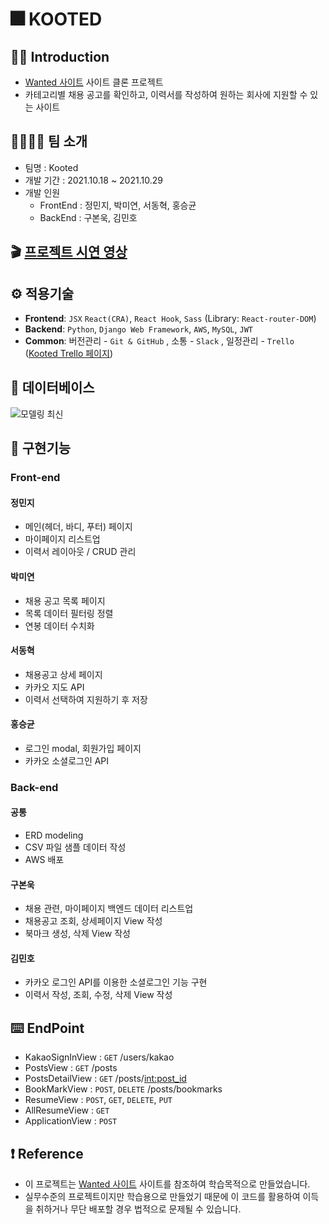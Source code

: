 # 🎆 KOOTED
## ✍🏼 Introduction
- [Wanted 사이트](https://www.wanted.co.kr/newintro) 사이트 클론 프로젝트
- 카테고리별 채용 공고를 확인하고, 이력서를 작성하여 원하는 회사에 지원할 수 있는 사이트

## 👩‍👩‍👧‍👦 팀 소개
- 팀명 : Kooted 
- 개발 기간 : 2021.10.18 ~ 2021.10.29
- 개발 인원
  - FrontEnd : 정민지, 박미연, 서동혁, 홍승균
  - BackEnd  : 구본욱, 김민호
  
  
## 🎬 [프로젝트 시연 영상](https://www.youtube.com/watch?v=IAU3L0hZchE&t=2s)

## ⚙️ 적용기술
- **Frontend**: `JSX` `React(CRA)`, `React Hook`, `Sass` (Library: `React-router-DOM`)
- **Backend**: `Python`, `Django Web Framework`, `AWS`, `MySQL`, `JWT`
- **Common**: 버전관리 - `Git & GitHub` , 소통 - `Slack` , 일정관리 - `Trello` ([Kooted Trello 페이지](https://trello.com/b/7H4voa32/kooted))

## 💾 데이터베이스 
![모델링 최신](https://user-images.githubusercontent.com/79758688/139999392-70b40c87-f9f7-4f5e-9fde-ab7b0e5d7629.png)



## 📒 구현기능

### Front-end 
#### 정민지
- 메인(헤더, 바디, 푸터) 페이지
- 마이페이지 리스트업
- 이력서 레이아웃 / CRUD 관리

#### 박미연
- 채용 공고 목록 페이지
- 목록 데이터 필터링 정렬
- 연봉 데이터 수치화

#### 서동혁
- 채용공고 상세 페이지
- 카카오 지도 API
- 이력서 선택하여 지원하기 후 저장

#### 홍승균
- 로그인 modal, 회원가입 페이지
- 카카오 소셜로그인 API


### Back-end
#### 공통
- ERD modeling
- CSV 파일 샘플 데이터 작성
- AWS 배포

#### 구본욱
- 채용 관련, 마이페이지 백엔드 데이터 리스트업
- 채용공고 조회, 상세페이지 View 작성
- 북마크 생성, 삭제 View 작성

#### 김민호
- 카카오 로그인 API를 이용한 소셜로그인 기능 구현
- 이력서 작성, 조회, 수정, 삭제 View 작성


## ⌨️ EndPoint
- KakaoSignInView : `GET` /users/kakao
- PostsView : `GET` /posts
- PostsDetailView : `GET` /posts/<int:post_id>
- BookMarkView : `POST`, `DELETE` /posts/bookmarks
- ResumeView : `POST`, `GET`, `DELETE`, `PUT`
- AllResumeView : `GET` 
- ApplicationView : `POST` 




## ❗️ Reference
- 이 프로젝트는 [Wanted 사이트](https://www.wanted.co.kr/newintro) 사이트를 참조하여 학습목적으로 만들었습니다.
- 실무수준의 프로젝트이지만 학습용으로 만들었기 때문에 이 코드를 활용하여 이득을 취하거나 무단 배포할 경우 법적으로 문제될 수 있습니다.
